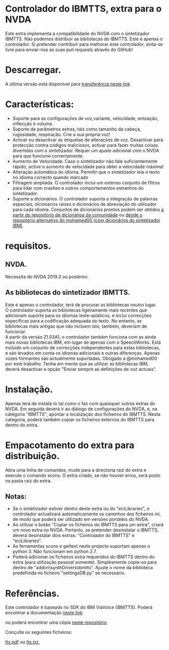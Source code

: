 # Controlador do IBMTTS, extra para o NVDA #
  Este extra implementa a compatibilidade do NVDA com o sintetizador IBMTTS.
  Não podemos distribuir as bibliotecas do IBMTTS. Este é apenas o controlador.
  Si pretender contribuir para melhorar este controlador, sinta-se livre para enviar-nos as suas pull requests através do GitHub!

# Descarregar.
A última versão está disponível para [transferência neste link](https://davidacm.github.io/getlatest/gh/davidacm/NVDA-IBMTTS-Driver)

# Características:
* Suporte para as configurações de voz,variante, velocidade, entoação, inflecção e volume.
* Suporte de parâmetros extras, tais como tamanho da cabeça, rugosidade, respiração. Crie a sua própria voz!
* Activar ou desactivar as etiquetas de alterações de voz. Desactivar para protecção contra códigos maliciosos, activar para fazer muitas coisas divertidas com o sintetizador. Requer um ajuste adicional com o NVDA para que funcione correctamente.
* Aumento de Velocidade. Caso o sintetizador não fale suficientemente rápido, active o aumento de velocidade para obter a velocidade máxima!
* Alteração automática do idioma. Permitir que o sintetizador leia o texto no idioma correcto quando marcado
* Filtragem ampliada. O controlador inclui um extenso conjunto de filtros para lidar com crashes e outros comportamentos estranhos do sintetizador.
* Suporte a dicionários. O controlador suporta a integração de palavras especiais, dicionários raízes e dicionários de abreviação do utilizador para cada idioma. Conjuntos de dicionários prontos podem ser obtidos [a partir do repositório de dicionários da comunidade](https://github.com/thunderdrop/IBMTTSDictionaries) ou [desde o repositório alternativo do mohamed00 (com dicionários do sintetizador IBM)](https://github.com/mohamed00/AltIBMTTSDictionaries)

# requisitos.
## NVDA.
  Necessita do NVDA 2019.3 ou posterior.

## As bibliotecas do sintetizador IBMTTS.
  Este é apenas o controlador, terá de procurar as bibliotecas noutro lugar.  
  O controlador suporta as bibliotecas ligeiramente mais recentes que adicionam suporte para os idiomas leste-asiáticos, e inclui correcções específicas para a codificação adequada do texto. No entanto, as bibliotecas mais antigas que não incluem isto, também, deveriam de funcionar.  
  A partir da versão 21.03A1, o controlador também funciona com as ainda mais novas bibliotecas IBM, em lugar de apenas com o SpeechWorks. Está incluido um conjunto de correcções independentes para estas bibliotecas, e são levados em conta os idiomas adicionais e outras diferenças. Apenas vozes formantes são actualmente suportadas. Obrigado a @mohamed00 por este trabalho. Tenha em mente que ao utilizar as bibliotecas IBM, deverá desactivar a opção "Enviar sempre as definições de voz actuais".

# Instalação.
  Apenas terá de instalá-lo tal como o faz com quaisquer outros extras do NVDA. Em seguida deverá ir ao diálogo de configurações do NVDA, e, na categoria "IBMTTS", apontar a localização dos ficheiros do IBMTTS.
  Nesta categoria, poderá também copiar os ficheiros externos do IBMTTS para dentro do extra.
  
# Empacotamento do extra para distribuição.
  Abra uma linha de comandos, mude para a directoria raíz do extra e execute o comando scons. O extra criado, se não houver erros, será posto na pasta raíz do extra.

## Notas:

* Se o sintetizador estiver dentro deste extra ou do "eciLibraries", o controlador actualizará automaticamente os caminhos dos ficheiros ini, de modo que poderá ser utilizado em versões portáteis do NVDA.
* Ao utilizar o botão "Copiar os ficheiros do IBMTTS para um extra", criará um novo extra no NVDA. Portanto, se pretender desinstalar o IBMTTS, deverá desinstalar dois extras: "Controlador do IBMTTS" e "eciLibraries".
* As ferramentas scons e gettext neste projecto suportam apenas o python 3. Não funcionam em python 2.7.
* Poderá adicionar os ficheiros extra requeridos do IBMTTS dentro do extra (para utilização pessoal somente). Simplesmente copie-os para dentro de "addon\synthDrivers\ibmtts". Ajuste o nome da biblioteca predefinida no ficheiro "settingsDB.py" se necessário.

# Referências.
 Este controlador é baseado no SDK do IBM ViaVoice (IBMTTS). Poderá encontrar a documentação [neste link](http://web.archive.org/web/20191125091344/http://www.wizzardsoftware.com/docs/tts.pdf)

ou poderá encontrar uma cópia [neste repositório](https://github.com/david-acm/NVDA-IBMTTS-Driver)

Conçulte os seguintes ficheiros:

[tts.pdf](https://cdn.jsdelivr.net/gh/davidacm/NVDA-IBMTTS-Driver/apiReference/tts.pdf)
ou [tts.txt.](https://cdn.jsdelivr.net/gh/davidacm/NVDA-IBMTTS-Driver/apiReference/tts.txt)
